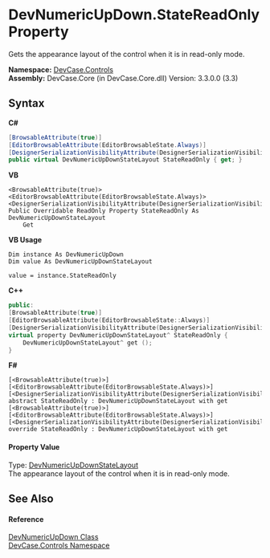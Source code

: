 # DevNumericUpDown.StateReadOnly Property 
 

Gets the appearance layout of the control when it is in read-only mode.

**Namespace:**&nbsp;<a href="N_DevCase_Controls">DevCase.Controls</a><br />**Assembly:**&nbsp;DevCase.Core (in DevCase.Core.dll) Version: 3.3.0.0 (3.3)

## Syntax

**C#**<br />
``` C#
[BrowsableAttribute(true)]
[EditorBrowsableAttribute(EditorBrowsableState.Always)]
[DesignerSerializationVisibilityAttribute(DesignerSerializationVisibility.Content)]
public virtual DevNumericUpDownStateLayout StateReadOnly { get; }
```

**VB**<br />
``` VB
<BrowsableAttribute(true)>
<EditorBrowsableAttribute(EditorBrowsableState.Always)>
<DesignerSerializationVisibilityAttribute(DesignerSerializationVisibility.Content)>
Public Overridable ReadOnly Property StateReadOnly As DevNumericUpDownStateLayout
	Get
```

**VB Usage**<br />
``` VB Usage
Dim instance As DevNumericUpDown
Dim value As DevNumericUpDownStateLayout

value = instance.StateReadOnly

```

**C++**<br />
``` C++
public:
[BrowsableAttribute(true)]
[EditorBrowsableAttribute(EditorBrowsableState::Always)]
[DesignerSerializationVisibilityAttribute(DesignerSerializationVisibility::Content)]
virtual property DevNumericUpDownStateLayout^ StateReadOnly {
	DevNumericUpDownStateLayout^ get ();
}
```

**F#**<br />
``` F#
[<BrowsableAttribute(true)>]
[<EditorBrowsableAttribute(EditorBrowsableState.Always)>]
[<DesignerSerializationVisibilityAttribute(DesignerSerializationVisibility.Content)>]
abstract StateReadOnly : DevNumericUpDownStateLayout with get
[<BrowsableAttribute(true)>]
[<EditorBrowsableAttribute(EditorBrowsableState.Always)>]
[<DesignerSerializationVisibilityAttribute(DesignerSerializationVisibility.Content)>]
override StateReadOnly : DevNumericUpDownStateLayout with get
```


#### Property Value
Type: <a href="T_DevCase_Controls_DevNumericUpDownData_DevNumericUpDownStateLayout">DevNumericUpDownStateLayout</a><br />The appearance layout of the control when it is in read-only mode.

## See Also


#### Reference
<a href="T_DevCase_Controls_DevNumericUpDown">DevNumericUpDown Class</a><br /><a href="N_DevCase_Controls">DevCase.Controls Namespace</a><br />